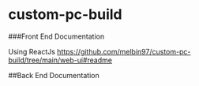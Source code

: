 # custom-pc-build

###Front End Documentation

Using ReactJs
https://github.com/melbin97/custom-pc-build/tree/main/web-ui#readme

##Back End Documentation
